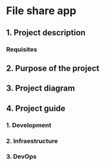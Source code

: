 # File share app

## 1. Project description

### Requisites

## 2. Purpose of the project


## 3. Project diagram


## 4. Project guide

### 1. Development



### 2. Infraestructure



### 3. DevOps


